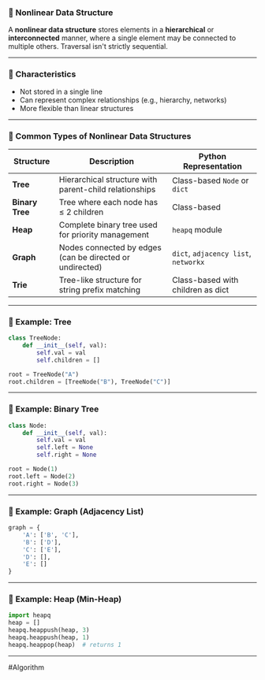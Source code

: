 ### 🔹 Nonlinear Data Structure

A **nonlinear data structure** stores elements in a **hierarchical** or **interconnected** manner, where a single element may be connected to multiple others. Traversal isn't strictly sequential.

---

### 🔸 Characteristics

* Not stored in a single line
* Can represent complex relationships (e.g., hierarchy, networks)
* More flexible than linear structures

---

### 🔹 Common Types of Nonlinear Data Structures

| Structure       | Description                                              | Python Representation                |
| --------------- | -------------------------------------------------------- | ------------------------------------ |
| **Tree**        | Hierarchical structure with parent-child relationships   | Class-based `Node` or `dict`         |
| **Binary Tree** | Tree where each node has ≤ 2 children                    | Class-based                          |
| **Heap**        | Complete binary tree used for priority management        | `heapq` module                       |
| **Graph**       | Nodes connected by edges (can be directed or undirected) | `dict`, `adjacency list`, `networkx` |
| **Trie**        | Tree-like structure for string prefix matching           | Class-based with children as dict    |

---

### 🔸 Example: Tree

```python
class TreeNode:
    def __init__(self, val):
        self.val = val
        self.children = []

root = TreeNode("A")
root.children = [TreeNode("B"), TreeNode("C")]
```

---

### 🔸 Example: Binary Tree

```python
class Node:
    def __init__(self, val):
        self.val = val
        self.left = None
        self.right = None

root = Node(1)
root.left = Node(2)
root.right = Node(3)
```

---

### 🔸 Example: Graph (Adjacency List)

```python
graph = {
    'A': ['B', 'C'],
    'B': ['D'],
    'C': ['E'],
    'D': [],
    'E': []
}
```

---

### 🔸 Example: Heap (Min-Heap)

```python
import heapq
heap = []
heapq.heappush(heap, 3)
heapq.heappush(heap, 1)
heapq.heappop(heap)  # returns 1
```

---

#Algorithm
